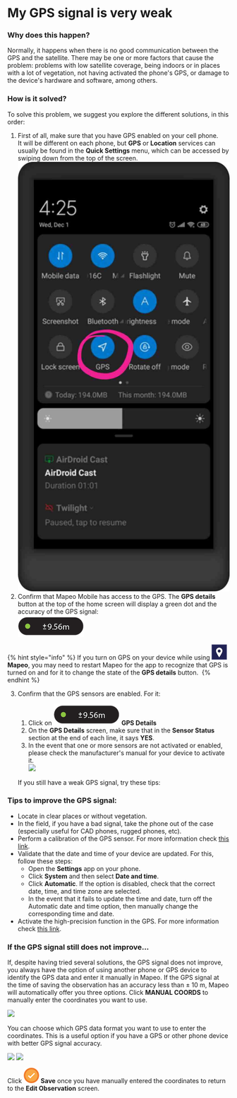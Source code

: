 # My GPS signal is very weak

### Why does this happen?&#x20;

Normally, it happens when there is no good communication between the GPS and the satellite. There may be one or more factors that cause the problem: problems with low satellite coverage, being indoors or in places with a lot of vegetation, not having activated the phone's GPS, or damage to the device's hardware and software, among others.

### How is it solved?&#x20;

To solve this problem, we suggest you explore the different solutions, in this order:&#x20;

1. First of all, make sure that you have GPS enabled on your cell phone. \
   It will be different on each phone, but **GPS** or **Location** services can usually be found in the **Quick Settings** menu, which can be accessed by swiping down from the top of the screen. ​​ ​ \
   <img src="../../../.gitbook/assets/Android_activate_GPS_on_device.jpg" alt="" data-size="original">
2. Confirm that Mapeo Mobile has access to the GPS. The **GPS details** button at the top of the home screen will display a green dot and the accuracy of the GPS signal: ​\
   <img src="../../../.gitbook/assets/GPS_details_activated.png" alt="" data-size="original">&#x20;

{% hint style="info" %}
If you turn on GPS on your device while using <img src="../../../.gitbook/assets/Mm-icon.png" alt="" data-size="line">**Mapeo**, you may need to restart Mapeo for the app to recognize that GPS is turned on and for it to change the state of the **GPS details** button. ​
{% endhint %}

3.  Confirm that the GPS sensors are enabled. For it:&#x20;

    1. Click on <img src="../../../.gitbook/assets/GPS_details_activated.png" alt="" data-size="line"> **GPS Details**&#x20;
    2. On the **GPS Details** screen, make sure that in the **Sensor Status** section at the end of each line, it says **YES**.&#x20;
    3. In the event that one or more sensors are not activated or enabled, please check the manufacturer's manual for your device to activate it.\
       ![](../../../.gitbook/assets/GPS\_details\_screen.jpg)

    If you still have a weak GPS signal, try these tips:&#x20;

### Tips to improve the GPS signal:&#x20;

* Locate in clear places or without vegetation.&#x20;
* In the field, if you have a bad signal, take the phone out of the case (especially useful for CAD phones, rugged phones, etc).&#x20;
* Perform a calibration of the GPS sensor. For more information check [this link](https://support.google.com/maps/answer/2839911?hl=es-419\&co=GENIE.Platform%3DAndroid#zippy=%2Ccalibra-tu-tel%C3%A9fono-o-tablet).&#x20;
* Validate that the date and time of your device are updated. For this, follow these steps:&#x20;
  * Open the **Settings** app on your phone.&#x20;
  * Click **System** and then select **Date and time**.&#x20;
  * Click **Automatic**. If the option is disabled, check that the correct date, time, and time zone are selected.&#x20;
  * In the event that it fails to update the time and date, turn off the Automatic date and time option, then manually change the corresponding time and date.&#x20;
* Activate the high-precision function in the GPS. For more information check [this link](https://support.google.com/maps/answer/2839911?hl=es-419\&co=GENIE.Platform%3DAndroid).&#x20;

### If the GPS signal still does not improve...&#x20;

If, despite having tried several solutions, the GPS signal does not improve, you always have the option of using another phone or GPS device to identify the GPS data and enter it manually in Mapeo. If the GPS signal at the time of saving the observation has an accuracy less than ± 10 m, Mapeo will automatically offer you three options. Click **MANUAL COORDS** to manually enter the coordinates you want to use.

![](../../../.gitbook/assets/Mm\_Weak\_GPS\_message\_manual\_coords\_option.jpg)

You can choose which GPS data format you want to use to enter the coordinates. This is a useful option if you have a GPS or other phone device with better GPS signal accuracy.

![](../../../.gitbook/assets/Mm\_Enter\_coordinates\_screen\_format\_menu.jpg) ![](../../../.gitbook/assets/Mm\_Enter\_coordinates\_screen-format\_options.jpg)

Click <img src="../../../.gitbook/assets/app_icons_save_35px.png" alt="" data-size="line"> **Save** once you have manually entered the coordinates to return to the **Edit Observation** screen.

